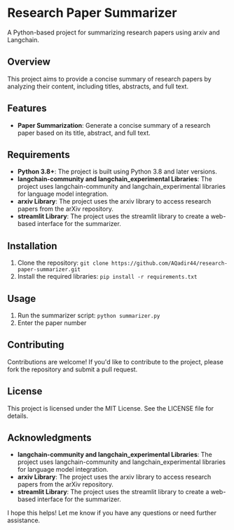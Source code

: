 
**Research Paper Summarizer**
==========================

A Python-based project for summarizing research papers using arxiv and Langchain.

**Overview**
------------

This project aims to provide a concise summary of research papers by analyzing their content, including titles, abstracts, and full text.

**Features**
------------

* **Paper Summarization**: Generate a concise summary of a research paper based on its title, abstract, and full text.

**Requirements**
---------------

* **Python 3.8+**: The project is built using Python 3.8 and later versions.
* **langchain-community and langchain_experimental Libraries**: The project uses langchain-community and langchain_experimental libraries for language model integration.
* **arxiv Library**: The project uses the arxiv library to access research papers from the arXiv repository.
* **streamlit Library**: The project uses the streamlit library to create a web-based interface for the summarizer.

**Installation**
---------------

1. Clone the repository: `git clone https://github.com/AQadir44/research-paper-summarizer.git`
2. Install the required libraries: `pip install -r requirements.txt`

**Usage**
---------

1. Run the summarizer script: `python summarizer.py`
2. Enter the paper number 


**Contributing**
------------

Contributions are welcome! If you'd like to contribute to the project, please fork the repository and submit a pull request.

**License**
-------

This project is licensed under the MIT License. See the LICENSE file for details.

**Acknowledgments**
----------------

* **langchain-community and langchain_experimental Libraries**: The project uses langchain-community and langchain_experimental libraries for language model integration.
* **arxiv Library**: The project uses the arxiv library to access research papers from the arXiv repository.
* **streamlit Library**: The project uses the streamlit library to create a web-based interface for the summarizer.

I hope this helps! Let me know if you have any questions or need further assistance.
